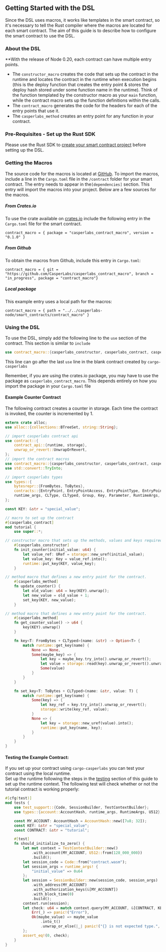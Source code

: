 ## Getting Started with the DSL

Since the DSL uses macros, it works like templates in the smart contract, so it's necessary 
to tell the Rust compiler where the macros are located for each smart contract.
The aim of this guide is to describe how to configure the smart contract to use the DSL.

### About the DSL


**With the release of Node 0.20, each contract can have multiple entry points.

* The `constructor_macro` creates the code that sets up the contract in the runtime and locates the contract in the runtime when execution begins (this is the deploy function that creates the entry point & stores the deploy hash stored under some function name in the runtime).  Think of the function templated by the constructor macro as your ```main``` function, while the contract macro sets up the function definitions within the calls.
* The `contract_macro` generates the code for the headers for each of the entry points that use it.
* The `casperlabs_method` creates an entry point for any function in your contract.


### Pre-Requisites - Set up the Rust SDK
Please use the Rust SDK to [create your smart contract project](/dapp-dev-guide/setup-of-rust-contract-sdk.md#setting-up-the-rust-contract-sdk) before setting up the DSL.


### Getting the Macros
The source code for the macros is located at [GitHub](https://github.com/CasperLabs/casperlabs_contract_macro).
To import the macros, include a line in the `Cargo.toml` file in the `/contract` folder for your smart contract. 
The entry needs to appear in the`[dependencies]` section.  This entry will import the macros into your project. 
Below are a few sources for the macros.

##### From Crates.io
To use the crate available on [crates.io](https://crates.io/crates/casperlabs_contract_macro) include the 
following entry in the `Cargo.toml` file for the smart contract.
```
contract_macro = { package = "casperlabs_contract_macro", version = "0.1.0" }
```

##### From Github
To obtain the macros from Github, include this entry in `Cargo.toml`:

```
contract_macro = { git = "https://github.com/CasperLabs/casperlabs_contract_macro", branch = "in_progress", package = "contract_macro"}

```
##### Local package
This example entry uses a local path for the macros:
```
contract_macro = { path = "../../casperlabs-node/smart_contracts/contract_macro" }
```

### Using the DSL
To use the DSL, simply add the following line to the `use` section of the contract.  This section is similar to `include`

```rust
use contract_macro::{casperlabs_constructor, casperlabs_contract, casperlabs_method};
```
This line can go after the last `use` line in the blank contract created by `cargo-casperlabs`

Remember, if you are using the crates.io package, you may have to use the package as `casperlabs_contract_macro`. This depends entirely on how you import the package in your `Cargo.toml` file

#### Example Counter Contract

The following contract creates a counter in storage. Each time the contract is invoked, the counter is incremented by 1.

```rust
extern crate alloc;
use alloc::{collections::BTreeSet, string::String};

// import casperlabs contract api
use contract::{
	contract_api::{runtime, storage},
	unwrap_or_revert::UnwrapOrRevert,
};
// import the contract macros
use contract_macro::{casperlabs_constructor, casperlabs_contract, casperlabs_method};
use std::convert::TryInto;

// import casperlabs types
use types::{
	bytesrepr::{FromBytes, ToBytes},
	contracts::{EntryPoint, EntryPointAccess, EntryPointType, EntryPoints},
	runtime_args, CLType, CLTyped, Group, Key, Parameter, RuntimeArgs, URef,
};

const KEY: &str = "special_value";

// macro to set up the contract
#[casperlabs_contract]
mod tutorial {
	use super::*;

// constructor macro that sets up the methods, values and keys required for the contract.
	#[casperlabs_constructor]
	fn init_counter(initial_value: u64) {
    	let value_ref: URef = storage::new_uref(initial_value);
    	let value_key: Key = value_ref.into();
    	runtime::put_key(KEY, value_key);
	}

// method macro that defines a new entry point for the contract.
	#[casperlabs_method]
	fn update_counter() {
    	let old_value: u64 = key(KEY).unwrap();
    	let new_value = old_value + 1;
    	set_key(KEY, new_value);
	}

// method macro that defines a new entry point for the contract.
	#[casperlabs_method]
	fn get_counter_value() -> u64 {
    	key(KEY).unwrap()
	}

	fn key<T: FromBytes + CLTyped>(name: &str) -> Option<T> {
    	match runtime::get_key(name) {
        	None => None,
        	Some(maybe_key) => {
            	let key = maybe_key.try_into().unwrap_or_revert();
            	let value = storage::read(key).unwrap_or_revert().unwrap_or_revert();
            	Some(value)
        	}
    	}
	}

	fn set_key<T: ToBytes + CLTyped>(name: &str, value: T) {
    	match runtime::get_key(name) {
        	Some(key) => {
            	let key_ref = key.try_into().unwrap_or_revert();
            	storage::write(key_ref, value);
        	}
        	None => {
            	let key = storage::new_uref(value).into();
            	runtime::put_key(name, key);
        	}
    	}
	}
}
```


#### Testing the Example Contract:

If you set up your contract using `cargo-casperlabs` you can test your contract using the local runtime.  
Set up the runtime following the steps in the [testing](/./dapp-dev-guide/testing.md) section 
of this guide to set up the runtime context.
The following test will check whether or not the tutorial contract is working properly:
```rust
#[cfg(test)]
mod tests {
    use test_support::{Code, SessionBuilder, TestContextBuilder};
    use types::{account::AccountHash, runtime_args, RuntimeArgs, U512};

    const MY_ACCOUNT: AccountHash = AccountHash::new([7u8; 32]);
    const KEY: &str = "special_value";
    const CONTRACT: &str = "tutorial";

    #[test]
    fn should_initialize_to_zero() {
        let mut context = TestContextBuilder::new()
            .with_account(MY_ACCOUNT, U512::from(128_000_000))
            .build();
        let session_code = Code::from("contract.wasm");
        let session_args = runtime_args! {
            "initial_value" => 0u64
        };
        let session = SessionBuilder::new(session_code, session_args)
            .with_address(MY_ACCOUNT)
            .with_authorization_keys(&[MY_ACCOUNT])
            .with_block_time(0)
            .build();
        context.run(session);
        let check: u64 = match context.query(MY_ACCOUNT, &[CONTRACT, KEY]) {
            Err(_) => panic!("Error"),
            Ok(maybe_value) => maybe_value
                .into_t()
                .unwrap_or_else(|_| panic!("{} is not expected type.", KEY)),
        };
        assert_eq!(0, check);
    }
}
```

